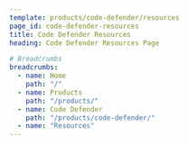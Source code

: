 ```yaml
---
template: products/code-defender/resources
page_id: code-defender-resources
title: Code Defender Resources
heading: Code Defender Resources Page

# Breadcrumbs
breadcrumbs:
  - name: Home
    path: "/"
  - name: Products
    path: "/products/"
  - name: Code Defender
    path: "/products/code-defender/"
  - name: "Resources"
---
```


